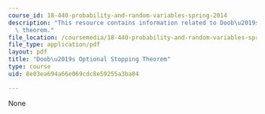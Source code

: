 ```yaml
---
course_id: 18-440-probability-and-random-variables-spring-2014
description: "This resource contains information related to Doob\u2019s Optional Stopping\
  \ theorem."
file_location: /coursemedia/18-440-probability-and-random-variables-spring-2014/8e03ea694a66e069cdc8e59255a3ba84_MIT18_440S14_mrtingalenote.pdf
file_type: application/pdf
layout: pdf
title: "Doob\u2019s Optional Stopping Theorem"
type: course
uid: 8e03ea694a66e069cdc8e59255a3ba84

---
```

None